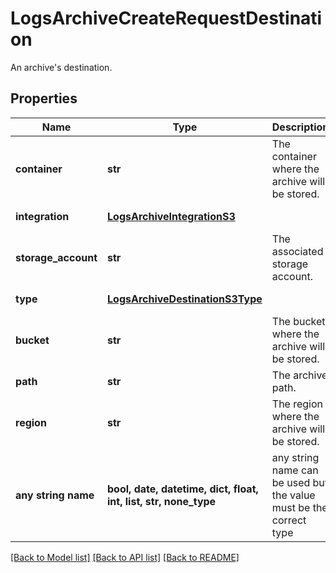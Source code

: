 # LogsArchiveCreateRequestDestination

An archive's destination.
## Properties
Name | Type | Description | Notes
------------ | ------------- | ------------- | -------------
**container** | **str** | The container where the archive will be stored. | defaults to nulltype.Null
**integration** | [**LogsArchiveIntegrationS3**](LogsArchiveIntegrationS3.md) |  | defaults to nulltype.Null
**storage_account** | **str** | The associated storage account. | defaults to nulltype.Null
**type** | [**LogsArchiveDestinationS3Type**](LogsArchiveDestinationS3Type.md) |  | defaults to nulltype.Null
**bucket** | **str** | The bucket where the archive will be stored. | defaults to nulltype.Null
**path** | **str** | The archive path. | [optional] 
**region** | **str** | The region where the archive will be stored. | [optional] 
**any string name** | **bool, date, datetime, dict, float, int, list, str, none_type** | any string name can be used but the value must be the correct type | [optional]

[[Back to Model list]](README.md#documentation-for-models) [[Back to API list]](README.md#documentation-for-api-endpoints) [[Back to README]](README.md)


